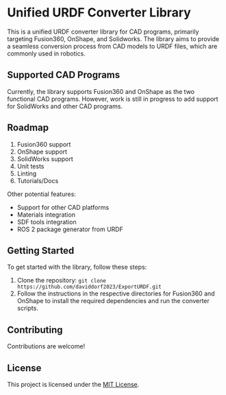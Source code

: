 # Unified URDF Converter Library

This is a unified URDF converter library for CAD programs, primarily targeting Fusion360, OnShape, and Solidworks. The library aims to provide a seamless conversion process from CAD models to URDF files, which are commonly used in robotics.

## Supported CAD Programs

Currently, the library supports Fusion360 and OnShape as the two functional CAD programs. However, work is still in progress to add support for SolidWorks and other CAD programs.

## Roadmap

1. Fusion360 support
2. OnShape support
3. SolidWorks support
4. Unit tests
5. Linting
6. Tutorials/Docs

Other potential features:
- Support for other CAD platforms
- Materials integration
- SDF tools integration
- ROS 2 package generator from URDF

## Getting Started

To get started with the library, follow these steps:

1. Clone the repository: `git clone https://github.com/daviddorf2023/ExportURDF.git`
2. Follow the instructions in the respective directories for Fusion360 and OnShape to install the required dependencies and run the converter scripts.

## Contributing

Contributions are welcome!

## License

This project is licensed under the [MIT License](LICENSE).